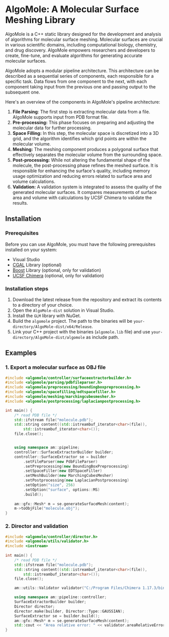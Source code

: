 ﻿# AlgoMole:  A Molecular Surface Meshing Library

AlgoMole is a C++ static library designed for the development and analysis of algorithms for molecular surface meshing. Molecular surfaces are crucial in various scientific domains, including computational biology, chemistry, and drug discovery. AlgoMole empowers researchers and developers to create, fine-tune, and evaluate algorithms for generating accurate molecular surfaces.

AlgoMole adopts a modular pipeline architecture. This architecture can be described as a sequential series of components, each responsible for a specific task. Data flows from one component to the next, with each component taking input from the previous one and passing output to the subsequent one.

Here's an overview of the components in AlgoMole's pipeline architecture:

 1. **File Parsing**: The first step is extracting molecular data from a file. AlgoMole supports input from PDB format file.
 2.  **Pre-processing:** This phase focuses on preparing and adjusting the molecular data for further processing.
 3.  **Space Filling:** In this step, the molecular space is discretized into a 3D grid, and the algorithm identifies which grid points are within the molecular volume.
 4.  **Meshing:** The meshing component produces a polygonal surface that effectively separates the molecular volume from the surrounding space.
 5.  **Post-processing:** While not altering the fundamental shape of the molecule, the post-processing phase refines the meshed surface. It is responsible for enhancing the surface's quality, including memory usage optimization and reducing errors related to surface area and volume calculations.
 6.  **Validation:** A validation system is integrated to assess the quality of the generated molecular surfaces. It compares measurements of surface area and volume with calculations by UCSF Chimera to validate the results.

## Installation

### Prerequisites

Before you can use AlgoMole, you must have the following prerequisites installed on your system:

-   Visual Studio
-   [CGAL](https://www.cgal.org/) Library (optional)
-   [Boost](https://www.boost.org/doc/libs/1_83_0/index.html) Library (optional, only for validation)
-   [UCSF Chimera](https://www.cgl.ucsf.edu/chimera/) (optional, only for validation)

### Installation steps

1. Download the latest release from the repository and extract its contents to a directory of your choice.
2. Open the `AlgoMole-dist` solution in Visual Studio.
3. Install the `GLM` library with NuGet. 
4. Build the `algomole` project. The path to the binaries will be `your-directory/AlgoMole-dist/x64/Release`.
5. Link your C++ project with the binaries (`algomole.lib` file) and use `your-directory/AlgoMole-dist/algomole` as include path.

## Examples

### 1. Export a molecular surface as OBJ file
```c++
#include <algomole/controller/surfaceextractorbuilder.h>
#include <algomole/parsing/pdbfileparser.h>
#include <algomole/preprocessing/boundingboxpreprocessing.h>
#include <algomole/spacefilling/edtspacefiller.h>
#include <algomole/meshing/marchingcubesmesher.h>
#include <algomole/postprocessing/laplacianpostprocessing.h>

int main() {
    /* read PDB file */
    std::ifstream file("molecule.pdb");
    std::string content((std::istreambuf_iterator<char>(file)),
        std::istreambuf_iterator<char>());
    file.close();


    using namespace am::pipeline;
    controller::SurfaceExtractorBuilder builder;
    controller::SurfaceExtractor se = builder
        .setFileParser(new PdbFileParser)
        .setPreprocessing(new BoundingBoxPreprocessing)
        .setSpaceFiller(new EDTSpaceFiller)
        .setMeshBuilder(new MarchingCubesMesher)
        .setPostprocessing(new LaplacianPostprocessing)
        .setOption("size", 256)
        .setOption("surface", options::MS)
        .build();
    
    am::gfx::Mesh* m = se.generateSurfaceMesh(content);
    m->toObjFile("molecule.obj");
}
```
### 2. Director and validation

```c++
#include <algomole/controller/director.h>
#include <algomole/utils/validator.h>
#include <iostream>
    
int main() {
    /* read PDB file */
    std::ifstream file("molecule.pdb");
    std::string content((std::istreambuf_iterator<char>(file)),
        std::istreambuf_iterator<char>());
    file.close();

    am::utils::Validator validator("C:/Program Files/Chimera 1.17.3/bin");

    using namespace am::pipeline::controller;
    SurfaceExtractorBuilder builder;
    Director director;
    director.make(builder, Director::Type::GAUSSIAN);
    SurfaceExtractor se = builder.build();
    am::gfx::Mesh* m = se.generateSurfaceMesh(content);
    std::cout << "Area relative error: " << validator.areaRelativeError(content, m) * 100. << "%\n"; 
}
```
